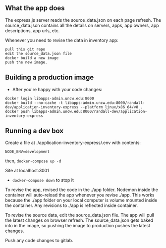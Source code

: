 ## What the app does

The express.js server reads the source_data.json on each page refresh.  The source_data.json contains all the details on servers, apps, app owners, app descriptions, app urls, etc.

Whenever you need to revise the data in inventory app:

    pull this git repo
    edit the source_data.json file
    docker build a new image
    push the new image.

## Building a production image

  - After you're happy with your code changes:
  ```
  docker login libapps-admin.uncw.edu:8000
  docker build --no-cache -t libapps-admin.uncw.edu:8000/randall-dev/application-inventory-express --platform linux/x86_64/v8 .
  docker push libapps-admin.uncw.edu:8000/randall-dev/application-inventory-express
  ```

## Running a dev box


Create a file at ./application-inventory-express/.env with contents: 
```
NODE_ENV=development
```

then, `docker-compose up -d`

  Site at localhost:3001

  - `docker-compose down` to stop it


To revise the app, revised the code in the ./app folder.  Nodemon inside the container will auto-reload the app whenever you revise ./app.  This works because the ./app folder on your local computer is volume mounted inside the container.  Any revisions to ./app is reflected inside container.

To revise the source data, edit the source_data.json file.  The app will pull the latest changes on browser refresh.  The source_data.json gets baked into in the image, so pushing the image to production pushes the latest changes.

Push any code changes to gitlab.
